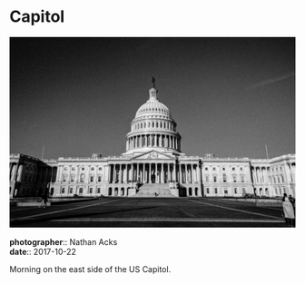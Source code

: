 # Capitol

![A black-and-white photograph of the east side of the US Capitol](assets/2017-10-22-capitol.webp)

**photographer**:: Nathan Acks  
**date**:: 2017-10-22

Morning on the east side of the US Capitol.
